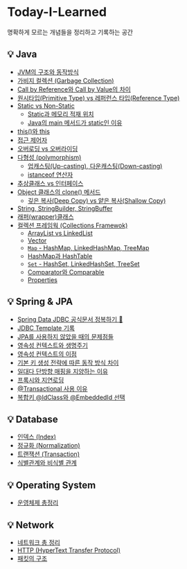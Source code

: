 # Today-I-Learned 

명확하게 모르는 개념들을 정리하고 기록하는 공간

## 💡 Java
* [JVM의 구조와 동작방식](https://github.com/yaezzin/TIL/issues/21)
* [가비지 컬렉션 (Garbage Collection)](https://github.com/yaezzin/TIL/issues/31)
* [Call by Reference와 Call by Value의 차이]()
* [원시타입(Primitive Type) vs 레퍼런스 타입(Reference Type)]()
* [Static vs Non-Static](https://github.com/yaezzin/TIL/issues/22#issue-1332037927)
  * [Static과 메모리 적재 위치](https://github.com/yaezzin/TIL/issues/22#issuecomment-1208295619)
  * [Java의 main 메서드가 static인 이유](https://github.com/yaezzin/TIL/issues/22#issuecomment-1333531727)
* [this()와 ](https://github.com/yaezzin/TIL/issues/27#issue-1341381062) [this](https://github.com/yaezzin/TIL/issues/27#issuecomment-1217698249)
* [접근 제어자](https://github.com/yaezzin/TIL/issues/34#issue-1479117147)
* [오버로딩 vs 오버라이딩]()
* [다형성 (polymorphism)](https://github.com/yaezzin/TIL/issues/35#issue-1484253040)
  * [업캐스팅(Up-casting), 다운캐스팅(Down-casting)](https://github.com/yaezzin/TIL/issues/35#issuecomment-1342434822)
  * [istanceof 연산자](https://github.com/yaezzin/TIL/issues/35#issuecomment-1342435480)
* [추상클래스 vs 인터페이스](https://github.com/yaezzin/TIL/issues/2)  
* [Object 클래스의 clone() 메서드]()
  * [깊은 복사(Deep Copy) vs 얕은 복사(Shallow Copy)]()
* [String, StringBuilder, StringBuffer]()  
* [래퍼(wrapper)클래스]()  
* [컬렉션 프레임웍 (Collections Framewok)]()
  * [ArrayList vs LinkedList]()
  * [Vector]()
  * [```Map``` - HashMap, LinkedHashMap, TreeMap]()
  * [HashMap과 HashTable]()
  * [```Set``` - HashSet, LinkedHashSet, TreeSet]()
  * [Comparator와 Comparable]()
  * [Properties]()

## 💡 Spring & JPA 
* [Spring Data JDBC 공식문서 정복하기 🌱](https://github.com/yaezzin/TIL/issues/32)
* [JDBC Template 기록](https://minutemaid.tistory.com/177?category=1256443)
* [JPA를 사용하지 않았을 때의 문제점들](https://github.com/yaezzin/TIL/issues/13)
* [영속성 컨텍스트와 생명주기](https://github.com/yaezzin/TIL/issues/14)
* [영속성 컨텍스트의 이점](https://github.com/yaezzin/TIL/issues/15)
* [기본 키 생성 전략에 따른 동작 방식 차이](https://github.com/yaezzin/TIL/issues/16)
* [일대다 단방향 매핑을 지양하는 이유](https://github.com/yaezzin/TIL/issues/17)
* [프록시와 지연로딩](https://github.com/yaezzin/TIL/issues/20)
* [@Transactional 사용 이유](https://github.com/yaezzin/TIL/issues/1)
* [복합키 @IdClass와 @EmbeddedId 선택](https://github.com/yaezzin/TIL/issues/19)


## 💡 Database
* [인덱스 (Index)](https://github.com/yaezzin/backend-notes/issues/28)
* [정규화 (Normalization)](https://github.com/yaezzin/TIL/issues/29)
* [트랜잭션 (Transaction)](https://github.com/yaezzin/TIL/issues/30)
* [식별관계와 비식별 관계](https://github.com/yaezzin/backend-notes/issues/18)

## 💡 Operating System
* [운영체제 총정리]()

## 💡 Network
* [네트워크 총 정리](https://github.com/yaezzin/TIL/issues/33)
* [HTTP (HyperText Transfer Protocol)](https://github.com/yaezzin/TIL/issues/25)
* [패킷의 구조](https://github.com/yaezzin/TIL/issues/24)
